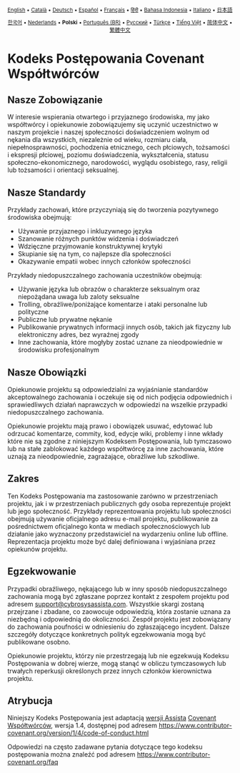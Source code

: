 <div align="center">
<sub>

[English](../../CODE_OF_CONDUCT.md) • [Català](../ca/CODE_OF_CONDUCT.md) • [Deutsch](../de/CODE_OF_CONDUCT.md) • [Español](../es/CODE_OF_CONDUCT.md) • [Français](../fr/CODE_OF_CONDUCT.md) • [हिंदी](../hi/CODE_OF_CONDUCT.md) • [Bahasa Indonesia](../id/CODE_OF_CONDUCT.md) • [Italiano](../it/CODE_OF_CONDUCT.md) • [日本語](../ja/CODE_OF_CONDUCT.md)

</sub>
<sub>

[한국어](../ko/CODE_OF_CONDUCT.md) • [Nederlands](../nl/CODE_OF_CONDUCT.md) • <b>Polski</b> • [Português (BR)](../pt-BR/CODE_OF_CONDUCT.md) • [Русский](../ru/CODE_OF_CONDUCT.md) • [Türkçe](../tr/CODE_OF_CONDUCT.md) • [Tiếng Việt](../vi/CODE_OF_CONDUCT.md) • [简体中文](../zh-CN/CODE_OF_CONDUCT.md) • [繁體中文](../zh-TW/CODE_OF_CONDUCT.md)

</sub>
</div>

# Kodeks Postępowania Covenant Współtwórców

## Nasze Zobowiązanie

W interesie wspierania otwartego i przyjaznego środowiska, my jako
współtwórcy i opiekunowie zobowiązujemy się uczynić uczestnictwo w naszym projekcie i
naszej społeczności doświadczeniem wolnym od nękania dla wszystkich, niezależnie od wieku, rozmiaru
ciała, niepełnosprawności, pochodzenia etnicznego, cech płciowych, tożsamości i ekspresji płciowej,
poziomu doświadczenia, wykształcenia, statusu społeczno-ekonomicznego, narodowości, wyglądu
osobistego, rasy, religii lub tożsamości i orientacji seksualnej.

## Nasze Standardy

Przykłady zachowań, które przyczyniają się do tworzenia pozytywnego środowiska
obejmują:

- Używanie przyjaznego i inkluzywnego języka
- Szanowanie różnych punktów widzenia i doświadczeń
- Wdzięczne przyjmowanie konstruktywnej krytyki
- Skupianie się na tym, co najlepsze dla społeczności
- Okazywanie empatii wobec innych członków społeczności

Przykłady niedopuszczalnego zachowania uczestników obejmują:

- Używanie języka lub obrazów o charakterze seksualnym oraz niepożądana uwaga lub
  zaloty seksualne
- Trolling, obraźliwe/poniżające komentarze i ataki personalne lub polityczne
- Publiczne lub prywatne nękanie
- Publikowanie prywatnych informacji innych osób, takich jak fizyczny lub elektroniczny
  adres, bez wyraźnej zgody
- Inne zachowania, które mogłyby zostać uznane za nieodpowiednie w
  środowisku profesjonalnym

## Nasze Obowiązki

Opiekunowie projektu są odpowiedzialni za wyjaśnianie standardów akceptowalnego
zachowania i oczekuje się od nich podjęcia odpowiednich i sprawiedliwych działań naprawczych w
odpowiedzi na wszelkie przypadki niedopuszczalnego zachowania.

Opiekunowie projektu mają prawo i obowiązek usuwać, edytować lub
odrzucać komentarze, commity, kod, edycje wiki, problemy i inne wkłady
które nie są zgodne z niniejszym Kodeksem Postępowania, lub tymczasowo lub
na stałe zablokować każdego współtwórcę za inne zachowania, które uznają za nieodpowiednie,
zagrażające, obraźliwe lub szkodliwe.

## Zakres

Ten Kodeks Postępowania ma zastosowanie zarówno w przestrzeniach projektu, jak i w przestrzeniach publicznych
gdy osoba reprezentuje projekt lub jego społeczność. Przykłady
reprezentowania projektu lub społeczności obejmują używanie oficjalnego adresu e-mail projektu,
publikowanie za pośrednictwem oficjalnego konta w mediach społecznościowych lub działanie jako wyznaczony
przedstawiciel na wydarzeniu online lub offline. Reprezentacja projektu może być
dalej definiowana i wyjaśniana przez opiekunów projektu.

## Egzekwowanie

Przypadki obraźliwego, nękającego lub w inny sposób niedopuszczalnego zachowania mogą być
zgłaszane poprzez kontakt z zespołem projektu pod adresem support@cybrosysassista.com. Wszystkie skargi
zostaną przejrzane i zbadane, co zaowocuje odpowiedzią, która
zostanie uznana za niezbędną i odpowiednią do okoliczności. Zespół projektu jest
zobowiązany do zachowania poufności w odniesieniu do zgłaszającego incydent.
Dalsze szczegóły dotyczące konkretnych polityk egzekwowania mogą być publikowane osobno.

Opiekunowie projektu, którzy nie przestrzegają lub nie egzekwują Kodeksu Postępowania w dobrej
wierze, mogą stanąć w obliczu tymczasowych lub trwałych reperkusji określonych przez innych
członków kierownictwa projektu.

## Atrybucja

Niniejszy Kodeks Postępowania jest adaptacją [wersji Assista][assista_coc] [Covenant Współtwórców][homepage], wersja 1.4,
dostępnej pod adresem https://www.contributor-covenant.org/version/1/4/code-of-conduct.html

[assista_coc]: https://github.com/assista/assista/blob/main/CODE_OF_CONDUCT.md
[homepage]: https://www.contributor-covenant.org

Odpowiedzi na często zadawane pytania dotyczące tego kodeksu postępowania można znaleźć pod adresem
https://www.contributor-covenant.org/faq
